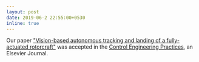 ```yaml
---
layout: post
date: 2019-06-2 22:55:00+0530
inline: true
---
```


Our paper ["Vision-based autonomous tracking and landing of a fully-actuated rotorcraft"](https://www.sciencedirect.com/science/article/pii/S0967066118306415?dgcid=coauthor) was accepted in the [Control Engineering Practices](https://www.journals.elsevier.com/control-engineering-practice), an Elsevier Journal.

